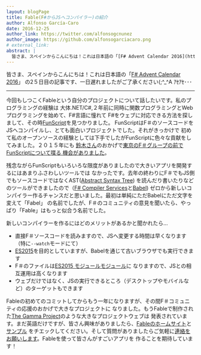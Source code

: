 ```yaml
---
layout: blogPage
title: Fable(F#からJSへコンパイラー)の紹介
author: Alfonso García-Caro
date: 2016-12-25
author_link: https://twitter.com/alfonsogcnunez
author_image: https://github.com/alfonsogarciacaro.png
# external_link:
abstract: |
  皆さま、スペインからこんにちは！これは日本語の「[F# Advent Calendar 2016](http://qiita.com/advent-calendar/2016/fsharp)」の2５日目の記事です、一日遅れましたがご了承ください(;^_^A ｱｾｱｾ･･･
---
```


皆さま、スペインからこんにちは！これは日本語の「[F# Advent Calendar 2016](http://qiita.com/advent-calendar/2016/fsharp)」
の2５日目の記事です、一日遅れましたがご了承ください(;^_^A ｱｾｱｾ･･･

----------------

今回もしつこくFableという自分のプロジェクトについて話したいです。私のプログラミングの経験は
大体.NET/C#,２年前に同時に関数プログラミングとWebプログラミングを始めて、F#言語に憧れて
F#をウェブに対応できる方法を探しまして、その時[FunScript](http://funscript.info/)を見つかりました。
FunScriptはF＃のソースコードをJSへコンパイルし、とても面白いプロジェクトでした。それがきっかけで
初めて私のオープンソースの経験としては下手でしたがFunScriptに色々な貢献をしてみました。２０１５年にも
[鈴木さん](https://twitter.com/yukitos)のおかげで[東京のF＃グループの前でFunScriptについて喋る
機会がありました](https://www.youtube.com/watch?v=c7z7b-0dkjo&t=602s)。

残念ながらFunScriptもいろいろな限度がありましたので大きいアプリを開発するにはあまりふさわしいツールでは
なかったです。去年の終わりにF＃でもJS側でもソースコードではなくAST([Abstract Syntax Tree](https://ja.wikipedia.org/wiki/%E6%8A%BD%E8%B1%A1%E6%A7%8B%E6%96%87%E6%9C%A8))
を読んだり書いたりなどのツールができましたので（[F# Compiler Services](http://fsharp.github.io/FSharp.Compiler.Service/)と[Babel](https://babeljs.io/))
ゼロから新しいコンパイラー作るチャンスだと思いました。最初は単純にただBabelにただ文字を変えて「Fabel」
の名前でしたが、F＃のコミュニティの意見を聞いたら、やっぱり「Fable」はもっと似合う名前でした。

新しいコンパイラーを作るにはどのメリットがあるかと聞かれたら…

- 直接F＃ソースコードを読みますので、JSへ変更する時間は早くなります（特に`--watch`モードにて）
- [ES2015](https://babeljs.io/learn-es2015/)を目的としていますが、Babelを通じて古いブラウザでも実行できます
- F＃のファイルは[ES2015 モジュールモジュール](https://developer.mozilla.org/ja/docs/Web/JavaScript/Reference/Statements/import)に
  なりますので、JSとの相互運用は高くなります
- ウェブだけではなく、JSの実行できるところ（デスクトップやモバイルなど）のターゲットもできます

Fableの初めてのコミットしてからもう一年になりますが、その間F＃コミュニティの応援のおかげで大きなプロジェクトに
なりました。もうFableで制作された[The Gamma Project](http://thegamma.net/)のような大きなプロジェクトウェブは
発表されています。まだ英語だけですが、皆さん興味がありましたら、[Fableのホームサイト](http://fable.io/)と[サンプル](http://fable.io/samples.html)
をチエックしてください。そして質問がありましたらご気軽に[連絡をお願いします](https://twitter.com/alfonsogcnunez)。Fableを使って皆さんがすごいアプリを
作ることを期待しています！

